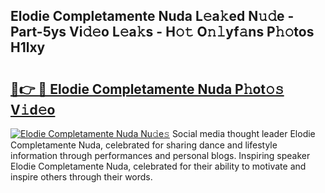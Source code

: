 ## Elodie Completamente Nuda L𝚎a𝚔ed N𝚞𝚍e - Part-5ys Vi𝚍𝚎o L𝚎a𝚔s - H𝚘𝚝 O𝚗𝚕yf𝚊ns P𝚑𝚘tos H1lxy

# <h2><a href="http://kf2xwz.oniu.top/?m=Elodie+Completamente+Nuda">🔗👉 🔴 Elodie Completamente Nuda P𝚑ot𝚘𝚜 V𝚒d𝚎o</a></h2>

[![Elodie Completamente Nuda Nu𝚍e𝚜](https://i.imgur.com/0qMVB7G.gif)](http://kf2xwz.oniu.top/?m=Elodie+Completamente+Nuda)
Social media thought leader Elodie Completamente Nuda, celebrated for sharing dance and lifestyle information through performances and personal blogs. Inspiring speaker Elodie Completamente Nuda, celebrated for their ability to motivate and inspire others through their words.  
